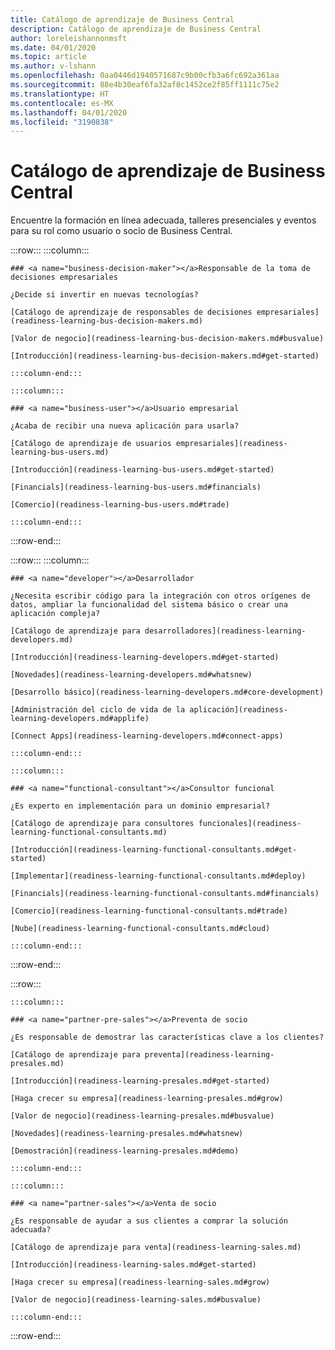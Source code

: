 ```yaml
---
title: Catálogo de aprendizaje de Business Central
description: Catálogo de aprendizaje de Business Central
author: loreleishannonmsft
ms.date: 04/01/2020
ms.topic: article
ms.author: v-lshann
ms.openlocfilehash: 0aa0446d1940571687c9b00cfb3a6fc692a361aa
ms.sourcegitcommit: 88e4b30eaf6fa32af0c1452ce2f85ff1111c75e2
ms.translationtype: HT
ms.contentlocale: es-MX
ms.lasthandoff: 04/01/2020
ms.locfileid: "3190838"
---
```

# <a name="business-central-learning-catalog"></a>Catálogo de aprendizaje de Business Central
Encuentre la formación en línea adecuada, talleres presenciales y eventos para su rol como usuario o socio de Business Central.

:::row:::
    :::column:::

    ### <a name="business-decision-maker"></a>Responsable de la toma de decisiones empresariales

    ¿Decide si invertir en nuevas tecnologías? 

    [Catálogo de aprendizaje de responsables de decisiones empresariales](readiness-learning-bus-decision-makers.md)

    [Valor de negocio](readiness-learning-bus-decision-makers.md#busvalue)

    [Introducción](readiness-learning-bus-decision-makers.md#get-started)

    :::column-end:::

    :::column:::

    ### <a name="business-user"></a>Usuario empresarial

    ¿Acaba de recibir una nueva aplicación para usarla? 

    [Catálogo de aprendizaje de usuarios empresariales](readiness-learning-bus-users.md)

    [Introducción](readiness-learning-bus-users.md#get-started)

    [Financials](readiness-learning-bus-users.md#financials)

    [Comercio](readiness-learning-bus-users.md#trade)

    :::column-end:::

:::row-end:::

:::row:::
    :::column:::

    ### <a name="developer"></a>Desarrollador

    ¿Necesita escribir código para la integración con otros orígenes de datos, ampliar la funcionalidad del sistema básico o crear una aplicación compleja?

    [Catálogo de aprendizaje para desarrolladores](readiness-learning-developers.md)

    [Introducción](readiness-learning-developers.md#get-started)

    [Novedades](readiness-learning-developers.md#whatsnew)

    [Desarrollo básico](readiness-learning-developers.md#core-development)

    [Administración del ciclo de vida de la aplicación](readiness-learning-developers.md#applife)

    [Connect Apps](readiness-learning-developers.md#connect-apps)

    :::column-end:::

    :::column:::

    ### <a name="functional-consultant"></a>Consultor funcional
    
    ¿Es experto en implementación para un dominio empresarial? 

    [Catálogo de aprendizaje para consultores funcionales](readiness-learning-functional-consultants.md)

    [Introducción](readiness-learning-functional-consultants.md#get-started)

    [Implementar](readiness-learning-functional-consultants.md#deploy)

    [Financials](readiness-learning-functional-consultants.md#financials)

    [Comercio](readiness-learning-functional-consultants.md#trade)

    [Nube](readiness-learning-functional-consultants.md#cloud)

    :::column-end:::

:::row-end:::

:::row:::

    :::column:::

    ### <a name="partner-pre-sales"></a>Preventa de socio

    ¿Es responsable de demostrar las características clave a los clientes? 

    [Catálogo de aprendizaje para preventa](readiness-learning-presales.md)

    [Introducción](readiness-learning-presales.md#get-started)

    [Haga crecer su empresa](readiness-learning-presales.md#grow)

    [Valor de negocio](readiness-learning-presales.md#busvalue)

    [Novedades](readiness-learning-presales.md#whatsnew)

    [Demostración](readiness-learning-presales.md#demo)

    :::column-end:::

    :::column:::

    ### <a name="partner-sales"></a>Venta de socio

    ¿Es responsable de ayudar a sus clientes a comprar la solución adecuada? 

    [Catálogo de aprendizaje para venta](readiness-learning-sales.md)

    [Introducción](readiness-learning-sales.md#get-started)

    [Haga crecer su empresa](readiness-learning-sales.md#grow)

    [Valor de negocio](readiness-learning-sales.md#busvalue)

    :::column-end:::

:::row-end:::
